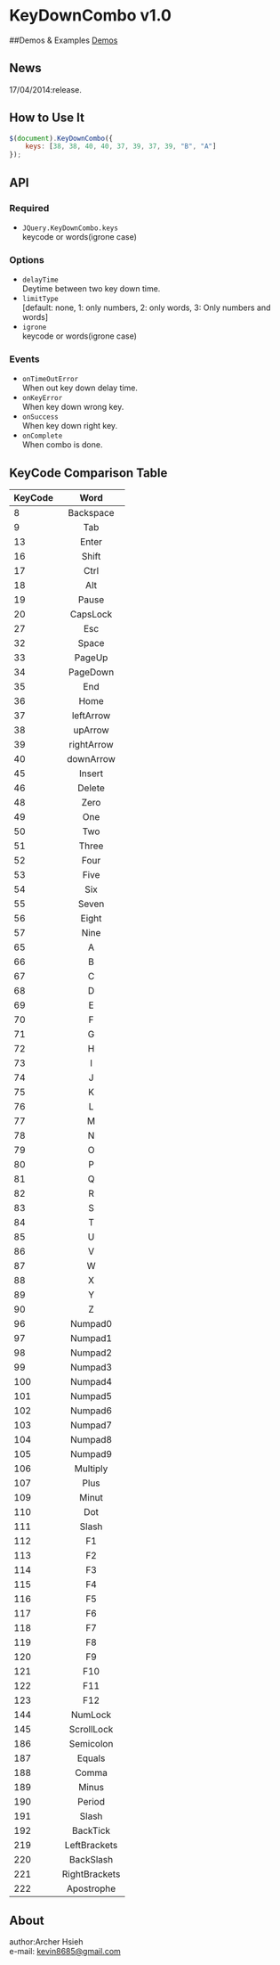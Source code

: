 KeyDownCombo v1.0
============
##Demos & Examples
[Demos](http://archerhsieh.webuda.com/jquery-keydowncombo/examples/)

## News
17/04/2014:release.

## How to Use It
``` javascript
$(document).KeyDownCombo({ 
    keys: [38, 38, 40, 40, 37, 39, 37, 39, "B", "A"]
});
```
## API
### Required
- `JQuery.KeyDownCombo.keys` <br/>keycode or words(igrone case)

### Options
- `delayTime` <br/>Deytime between two key down time.
- `limitType` <br/>[default: none, 1: only numbers, 2: only words, 3: Only numbers and words]
- `igrone` <br/>keycode or words(igrone case)

### Events
- `onTimeOutError` <br/>When out key down delay time.
- `onKeyError` <br/>When key down wrong key.
- `onSuccess` <br/>When key down right key.
- `onComplete` <br/>When combo is done.

## KeyCode Comparison Table
| KeyCode       | Word           |
| ------------- |:-------------:|
| 8 | Backspace |
| 9 | Tab |
| 13 | Enter |
| 16 | Shift |
| 17 | Ctrl |
| 18 | Alt |
| 19 | Pause |
| 20 | CapsLock |
| 27 | Esc |
| 32 | Space |
| 33 | PageUp |
| 34 | PageDown |
| 35 | End |
| 36 | Home |
| 37 | leftArrow |
| 38 | upArrow |
| 39 | rightArrow |
| 40 | downArrow |
| 45 | Insert |
| 46 | Delete |
| 48 | Zero |
| 49 | One |
| 50 | Two |
| 51 | Three |
| 52 | Four |
| 53 | Five |
| 54 | Six |
| 55 | Seven |
| 56 | Eight |
| 57 | Nine |
| 65 | A |
| 66 | B |
| 67 | C |
| 68 | D |
| 69 | E |
| 70 | F |
| 71 | G |
| 72 | H |
| 73 | I |
| 74 | J |
| 75 | K |
| 76 | L |
| 77 | M |
| 78 | N |
| 79 | O |
| 80 | P |
| 81 | Q |
| 82 | R |
| 83 | S |
| 84 | T |
| 85 | U |
| 86 | V |
| 87 | W |
| 88 | X |
| 89 | Y |
| 90 | Z |
| 96 | Numpad0 |
| 97 | Numpad1 |
| 98 | Numpad2 |
| 99 | Numpad3 |
| 100 | Numpad4 |
| 101 | Numpad5 |
| 102 | Numpad6 |
| 103 | Numpad7 |
| 104 | Numpad8 |
| 105 | Numpad9 |
| 106 | Multiply |
| 107 | Plus | 
| 109 | Minut |
| 110 | Dot |
| 111 | Slash | 
| 112 | F1 |
| 113 | F2 |
| 114 | F3 |
| 115 | F4 |
| 116 | F5 |
| 117 | F6 |
| 118 | F7 |
| 119 | F8 |
| 120 | F9 |
| 121 | F10 |
| 122 | F11 |
| 123 | F12 |
| 144 | NumLock |
| 145 | ScrollLock |
| 186 | Semicolon |
| 187 | Equals | 
| 188 | Comma | 
| 189 | Minus |
| 190 | Period | 
| 191 | Slash |
| 192 | BackTick |
| 219 | LeftBrackets |
| 220 | BackSlash |
| 221 | RightBrackets |
| 222 | Apostrophe |
## About
author:Archer Hsieh<br/>
e-mail: kevin8685@gmail.com
